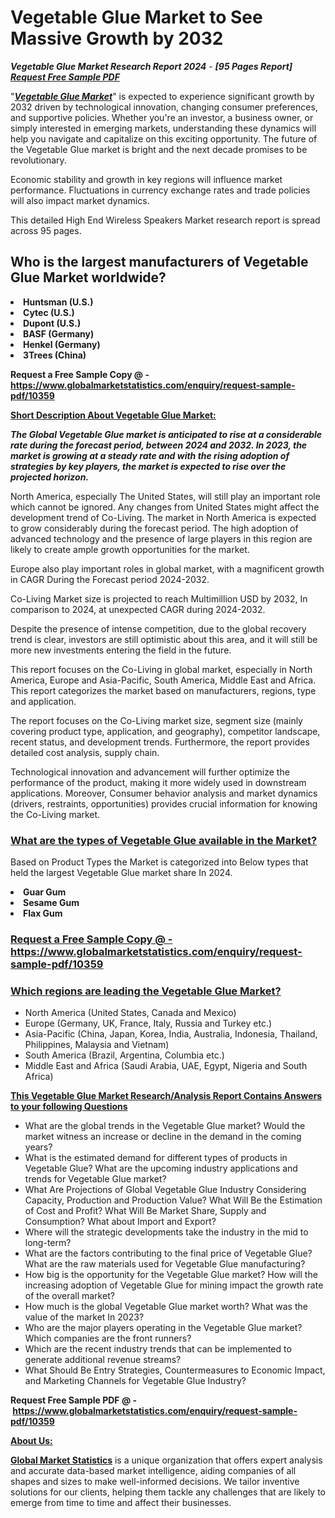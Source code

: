 <h1>Vegetable Glue Market to See Massive Growth by 2032</h1><p><em><strong>Vegetable Glue Market Research Report 2024</strong></em>&nbsp;-&nbsp;<em><strong>[95 Pages Report] </strong></em><em><strong><a href="https://www.globalmarketstatistics.com/enquiry/request-sample-pdf/10359">Request Free Sample PDF</a></strong></em></p><p>"<a style="font-style: italic; font-weight: bold;" href="https://www.globalmarketstatistics.com/market-reports/vegetable-glue-market-10359">Vegetable Glue Market</a>" is expected to experience significant growth by 2032 driven by technological innovation, changing consumer preferences, and supportive policies. Whether you're an investor, a business owner, or simply interested in emerging markets, understanding these dynamics will help you navigate and capitalize on this exciting opportunity. The future of the&nbsp;Vegetable Glue market is bright and the next decade promises to be revolutionary.</p><p>Economic stability and growth in key regions will influence market performance. Fluctuations in currency exchange rates and trade policies will also impact market dynamics.</p><p>This detailed&nbsp;High End Wireless Speakers Market research report is spread across 95 pages.</p><h2><strong>Who is the largest manufacturers of Vegetable Glue Market worldwide?</strong></h2><p><strong><li>Huntsman (U.S.)<li>Cytec (U.S.)<li>Dupont (U.S.)<li>BASF (Germany)<li>Henkel (Germany)<li>3Trees (China)</strong></p><p><strong>Request a Free Sample Copy @ - <a href="https://www.globalmarketstatistics.com/enquiry/request-sample-pdf/10359">https://www.globalmarketstatistics.com/enquiry/request-sample-pdf/10359</a></strong></p><p><strong><u>Short Description About Vegetable Glue Market:</u></strong></p><p><strong><em>The Global Vegetable Glue market is anticipated to rise at a considerable rate during the forecast period, between 2024 and 2032. In 2023, the market is growing at a steady rate and with the rising adoption of strategies by key players, the market is expected to rise over the projected horizon.</em></strong></p><p>North America, especially The United States, will still play an important role which cannot be ignored. Any changes from United States might affect the development trend of Co-Living. The market in North America is expected to grow considerably during the forecast period. The high adoption of advanced technology and the presence of large players in this region are likely to create ample growth opportunities for the market.</p><p>Europe also play important roles in global market, with a magnificent growth in CAGR During the Forecast period 2024-2032.</p><p>Co-Living Market size is projected to reach Multimillion USD by 2032, In comparison to 2024, at unexpected CAGR during 2024-2032.</p><p>Despite the presence of intense competition, due to the global recovery trend is clear, investors are still optimistic about this area, and it will still be more new investments entering the field in the future.</p><p>This report focuses on the Co-Living in global market, especially in North America, Europe and Asia-Pacific, South America, Middle East and Africa. This report categorizes the market based on manufacturers, regions, type and application.</p><p>The report focuses on the Co-Living market size, segment size (mainly covering product type, application, and geography), competitor landscape, recent status, and development trends. Furthermore, the report provides detailed cost analysis, supply chain.</p><p>Technological innovation and advancement will further optimize the performance of the product, making it more widely used in downstream applications. Moreover, Consumer behavior analysis and market dynamics (drivers, restraints, opportunities) provides crucial information for knowing the Co-Living market.</p><h3 class="rank-math-question "><span style="text-decoration: underline;">What are the types of Vegetable Glue available in the Market?</span></h3><p>Based on Product Types the Market is categorized into Below types that held the largest Vegetable Glue market share In 2024.</p><p><strong><li>Guar Gum<li>Sesame Gum<li>Flax Gum</strong></p><h3 class="rank-math-question "><span style="text-decoration: underline;">Request a Free Sample Copy @ - <a href="https://www.globalmarketstatistics.com/enquiry/request-sample-pdf/10359">https://www.globalmarketstatistics.com/enquiry/request-sample-pdf/10359</a></span></h3><h3 class="rank-math-question "><span style="text-decoration: underline;">Which regions are leading the Vegetable Glue Market?</span></h3><ul><li>North America (United States, Canada and Mexico)</li><li>Europe (Germany, UK, France, Italy, Russia and Turkey etc.)</li><li>Asia-Pacific (China, Japan, Korea, India, Australia, Indonesia, Thailand, Philippines, Malaysia and Vietnam)</li><li>South America (Brazil, Argentina, Columbia etc.)</li><li>Middle East and Africa (Saudi Arabia, UAE, Egypt, Nigeria and South Africa)</li></ul><p><strong><u>This Vegetable Glue Market Research/Analysis Report Contains Answers to your following Questions</u></strong></p><ul><li>What are the global trends in the Vegetable Glue market? Would the market witness an increase or decline in the demand in the coming years?</li><li>What is the estimated demand for different types of products in Vegetable Glue? What are the upcoming industry applications and trends for Vegetable Glue market?</li><li>What Are Projections of Global Vegetable Glue Industry Considering Capacity, Production and Production Value? What Will Be the Estimation of Cost and Profit? What Will Be Market Share, Supply and Consumption? What about Import and Export?</li><li>Where will the strategic developments take the industry in the mid to long-term?</li><li>What are the factors contributing to the final price of Vegetable Glue? What are the raw materials used for Vegetable Glue manufacturing?</li><li>How big is the opportunity for the Vegetable Glue market? How will the increasing adoption of Vegetable Glue for mining impact the growth rate of the overall market?</li><li>How much is the global Vegetable Glue market worth? What was the value of the market In 2023?</li><li>Who are the major players operating in the Vegetable Glue market? Which companies are the front runners?</li><li>Which are the recent industry trends that can be implemented to generate additional revenue streams?</li><li>What Should Be Entry Strategies, Countermeasures to Economic Impact, and Marketing Channels for Vegetable Glue Industry?</li></ul><p><strong>Request Free Sample PDF @ -&nbsp;<a href="https://www.globalmarketstatistics.com/enquiry/request-sample-pdf/10359">https://www.globalmarketstatistics.com/enquiry/request-sample-pdf/10359</a></strong></p><p><strong><u>About Us:</u></strong></p><p><strong><a href="https://www.globalmarketstatistics.com/">Global Market Statistics</a></strong> is a unique organization that offers expert analysis and accurate data-based market intelligence, aiding companies of all shapes and sizes to make well-informed decisions. We tailor inventive solutions for our clients, helping them tackle any challenges that are likely to emerge from time to time and affect their businesses.</p>
